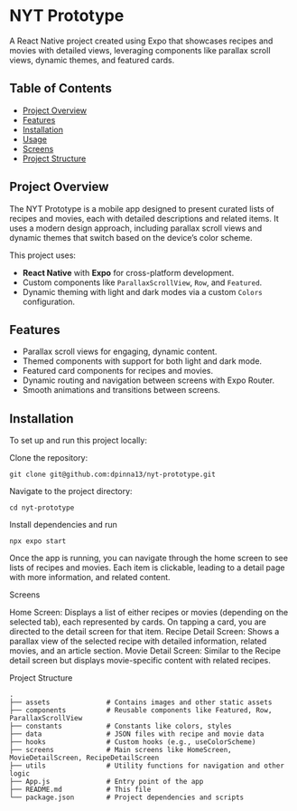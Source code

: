 # NYT Prototype

A React Native project created using Expo that showcases recipes and movies with detailed views, leveraging components like parallax scroll views, dynamic themes, and featured cards.

## Table of Contents

- [Project Overview](#project-overview)
- [Features](#features)
- [Installation](#installation)
- [Usage](#usage)
- [Screens](#screens)
- [Project Structure](#project-structure)

  
## Project Overview

The NYT Prototype is a mobile app designed to present curated lists of recipes and movies, each with detailed descriptions and related items. It uses a modern design approach, including parallax scroll views and dynamic themes that switch based on the device’s color scheme.

This project uses:
- **React Native** with **Expo** for cross-platform development.
- Custom components like `ParallaxScrollView`, `Row`, and `Featured`.
- Dynamic theming with light and dark modes via a custom `Colors` configuration.

## Features

- Parallax scroll views for engaging, dynamic content.
- Themed components with support for both light and dark mode.
- Featured card components for recipes and movies.
- Dynamic routing and navigation between screens with Expo Router.
- Smooth animations and transitions between screens.

## Installation

To set up and run this project locally:

Clone the repository:
   ```
   git clone git@github.com:dpinna13/nyt-prototype.git
   ```
Navigate to the project directory:

```
cd nyt-prototype
```
Install dependencies and run 

```
npx expo start
```

Once the app is running, you can navigate through the home screen to see lists of recipes and movies. Each item is clickable, leading to a detail page with more information, and related content.

Screens

Home Screen:
Displays a list of either recipes or movies (depending on the selected tab), each represented by cards.
On tapping a card, you are directed to the detail screen for that item.
Recipe Detail Screen:
Shows a parallax view of the selected recipe with detailed information, related movies, and an article section.
Movie Detail Screen:
Similar to the Recipe detail screen but displays movie-specific content with related recipes.

Project Structure

```
.
├── assets              # Contains images and other static assets
├── components          # Reusable components like Featured, Row, ParallaxScrollView
├── constants           # Constants like colors, styles
├── data                # JSON files with recipe and movie data
├── hooks               # Custom hooks (e.g., useColorScheme)
├── screens             # Main screens like HomeScreen, MovieDetailScreen, RecipeDetailScreen
├── utils               # Utility functions for navigation and other logic
├── App.js              # Entry point of the app
├── README.md           # This file
└── package.json        # Project dependencies and scripts

```
